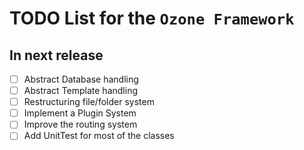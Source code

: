 # TODO List for the `Ozone Framework`

## In next release
- [ ] Abstract Database handling
- [ ] Abstract Template handling
- [ ] Restructuring file/folder system
- [ ] Implement a Plugin System
- [ ] Improve the routing system
- [ ] Add UnitTest for most of the classes
